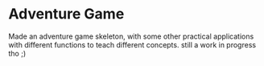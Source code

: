 # Adventure Game
Made an adventure game skeleton, with some other practical applications with different functions to teach different concepts. still a work in progress tho ;)